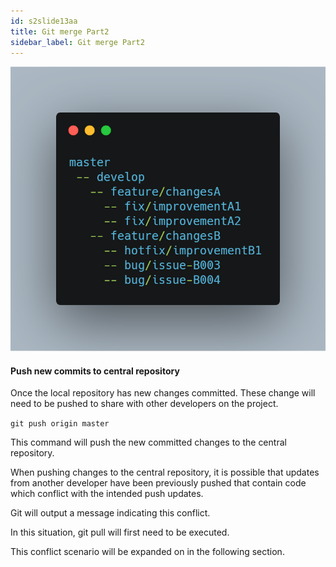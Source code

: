 ```yaml
---
id: s2slide13aa
title: Git merge Part2
sidebar_label: Git merge Part2
---
```




![xxx](https://raw.githubusercontent.com/ChickenKyiv/awesome-git-article/master/img/merge/simple-git-flow.png)

#### Push new commits to central repository

Once the local repository has new changes committed.
 These change will need to be pushed to share with other developers on the project.

`git push origin master`

This command will push the new committed changes to the central repository.

When pushing changes to the central repository, it is possible that updates from another developer have been previously pushed that contain code which conflict with the intended push updates.

Git will output a message indicating this conflict.

In this situation, git pull will first need to be executed.

This conflict scenario will be expanded on in the following section.
